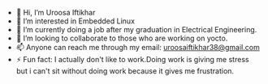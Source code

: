 - 👋 Hi, I’m Uroosa Iftikhar
- 👀 I’m interested in Embedded Linux
- 🌱 I’m currently doing a job after my graduation in Electrical Engineering.
- 💞️ I’m looking to collaborate to those who are working on yocto.
- 📫 Anyone can reach me through my email: uroosaiftikhar38@gmail.com
- ⚡ Fun fact: I actually don't like to work.Doing work is giving me stress but i can't sit without doing work because it gives me frustration. 

<!---
syedauroosa11/syedauroosa11 is a ✨ special ✨ repository because its `README.md` (this file) appears on your GitHub profile.
You can click the Preview link to take a look at your changes.
--->
